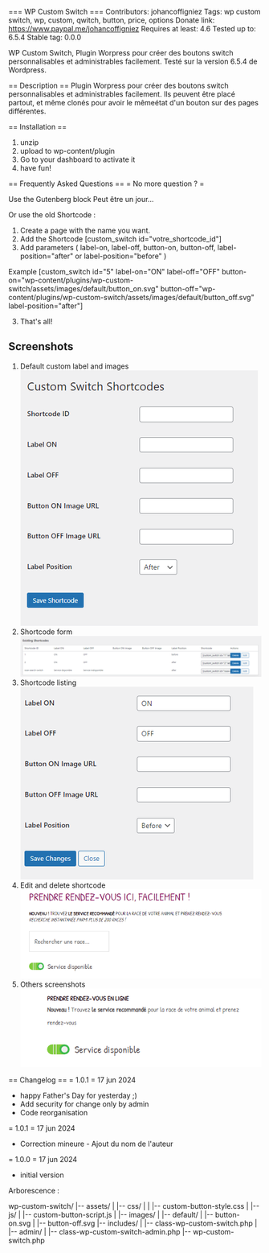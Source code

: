 === WP Custom Switch ===
Contributors: johancoffigniez
Tags: wp custom switch, wp, custom, qwitch, button, price, options
Donate link: https://www.paypal.me/johancoffigniez
Requires at least: 4.6
Tested up to: 6.5.4
Stable tag: 0.0.0

WP Custom Switch, Plugin Worpress pour créer des boutons switch personnalisables et administrables facilement.
Testé sur la version 6.5.4 de Wordpress.


== Description ==
Plugin Worpress pour créer des boutons switch personnalisables et administrables facilement. Ils peuvent être placé partout, et même clonés pour avoir le mêmeétat d'un bouton sur des pages différentes.

== Installation ==
1. unzip
2. upload to wp-content/plugin
3. Go to your dashboard to activate it
4. have fun!

== Frequently Asked Questions ==
= No more question ? =

Use the Gutenberg block
   Peut être un jour...

Or use the old Shortcode :

1. Create a page with the name you want.
2. Add the Shortcode [custom_switch id="votre_shortcode_id"]
3. Add parameters ( label-on, label-off, button-on, button-off, label-position="after" or label-position="before" )

Example [custom_switch id="5" label-on="ON" label-off="OFF" button-on="wp-content/plugins/wp-custom-switch/assets/images/default/button_on.svg" button-off="wp-content/plugins/wp-custom-switch/assets/images/default/button_off.svg" label-position="after"]

3. That\'s all!

## Screenshots
1. Default custom label and images   ![Screenshot 1](./screenshots/1.png)
2. Shortcode form                    ![Screenshot 2](./screenshots/2.png)
3. Shortcode listing                 ![Screenshot 3](./screenshots/3.png)
4. Edit and delete shortcode         ![Screenshot 4](./screenshots/4.png)
5. Others screenshots                ![Screenshot 5](./screenshots/5.png)


== Changelog ==
= 1.0.1 = 17 jun 2024
* happy Father's Day for yesterday ;)
* Add security for change only by admin
* Code reorganisation

= 1.0.1 = 17 jun 2024
* Correction mineure - Ajout du nom de l'auteur

= 1.0.0 = 17 jun 2024
* initial version

Arborescence :

wp-custom-switch/
|-- assets/
|   |-- css/
|   |   |-- custom-button-style.css
|   |-- js/
|       |-- custom-button-script.js
|   |-- images/
|       |-- default/
|           |-- button-on.svg
|           |-- button-off.svg
|-- includes/
|   |-- class-wp-custom-switch.php
|   |-- admin/
|       |-- class-wp-custom-switch-admin.php
|-- wp-custom-switch.php

